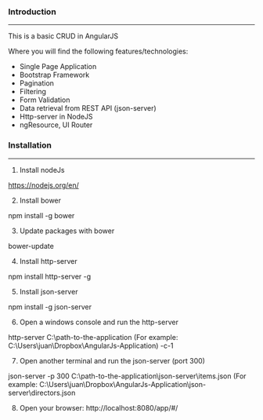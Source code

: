 <h3>Introduction</h3>
<hr>

<p>This is a basic CRUD in AngularJS</p>
<p>Where you will find the following features/technologies:</p>

<ul>
	<li>Single Page Application</li>
	<li>Bootstrap Framework</li>
	<li>Pagination</li>
	<li>Filtering</li>
	<li>Form Validation</li>
	<li>Data retrieval from REST API (json-server)</li>
	<li>Http-server in NodeJS</li>
	<li>ngResource, UI Router</li>
</ul>


<h3>Installation</h3>
<hr>

1) Install nodeJs

https://nodejs.org/en/

2) Install bower

npm install -g bower

3) Update packages with bower

bower-update

4) Install http-server

npm install http-server -g

5) Install json-server

npm install -g json-server

6) Open a windows console and run the http-server 

http-server C:\path-to-the-application (For example: C:\Users\juan\Dropbox\AngularJs-Application) -c-1

7) Open another terminal and run the json-server (port 300)

json-server -p 300 C:\path-to-the-application\json-server\items.json (For example: C:\Users\juan\Dropbox\AngularJs-Application\json-server\directors.json

8) Open your browser: http://localhost:8080/app/#/